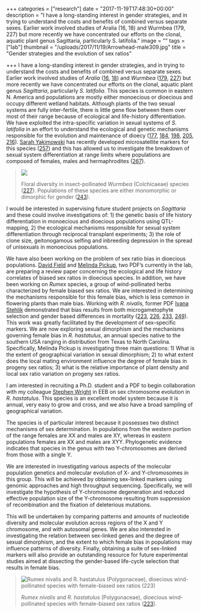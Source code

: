 +++
categories = ["research"]
date = "2017-11-19T17:48:30+00:00"
description = "I have a long-standing interest in gender strategies, and in trying to understand the costs and benefits of combined versus separate sexes. Earlier work involved studies of Aralia (16, 18) and Wurmbea (179, 227) but more recently we have concentrated our efforts on the clonal, aquatic plant genus Sagittaria, particularly S. latifolia."
image = ""
tags = ["lab"]
thumbnail = "/uploads/2017/11/19/Arrowhead-male309.jpg"
title = "Gender strategies and the evolution of sex ratios"

+++
I have a long-standing interest in gender  strategies, and in trying to understand the costs and benefits of  combined versus separate sexes. Earlier work involved studies of _Aralia_ ([16](http://labs.eeb.utoronto.ca/barrett/schb_pub.html#16), [18](http://labs.eeb.utoronto.ca/barrett/schb_pub.html#18)) and _Wurmbea_ ([179](http://labs.eeb.utoronto.ca/barrett/schb_pub.html#179), [227](http://labs.eeb.utoronto.ca/barrett/schb_pub.html#227)) but more recently we have concentrated our efforts on the clonal, aquatic plant genus _Sagittaria_, particularly _S. latifolia_.  This species is common in eastern N. America and populations are mostly  either monoecious or dioecious and occupy different wetland habitats.  Although plants of the two sexual systems are fully inter-fertile, there  is little gene flow between them over most of their range because of  ecological and life-history differentiation. We have exploited the  intra-specific variation in sexual systems of _S. latifolia_ in an effort to understand the ecological and genetic mechanisms responsible for the evolution and maintenance of dioecy ([177](http://labs.eeb.utoronto.ca/barrett/schb_pub.html#177), [184](http://labs.eeb.utoronto.ca/barrett/schb_pub.html#184), [198](http://labs.eeb.utoronto.ca/barrett/schb_pub.html#198), [205](http://labs.eeb.utoronto.ca/BarrettLab/schb_pub.html#205), [216](http://labs.eeb.utoronto.ca/BarrettLab/schb_pub.html#216)). [Sarah Yakimowski](http://labs.eeb.utoronto.ca/barrett/Yakimowski.html) has recently developed microsatellite markers for this species ([257](http://labs.eeb.utoronto.ca/barrett/schb_pub.html#257))  and this has allowed us to investigate the breakdown of sexual system  differentiation at range limits where populations are composed of  females, males and hermaphrodites ([267](http://labs.eeb.utoronto.ca/barrett/schb_pub.html#267)).

> ![](/uploads/2017/11/19/Wurmbea450.jpg)
>
> Floral diversity in insect-pollinated _Wurmbea_ (Colchicaeae) species ([227](http://labs.eeb.utoronto.ca/barrett/schb_pub.html#227)). Populations of these species are either monomorphic or dimorphic for gender ([243](http://labs.eeb.utoronto.ca/barrett/schb_pub.html#243)). 

I would be interested in supervising future student projects on _Sagittaria_  and these could involve investigations of: 1) the genetic basis of life  history differentiation in monoecious and dioecious populations using  QTL-mapping, 2) the ecological mechanisms responsible for sexual system  differentiation through reciprocal transplant experiments; 3) the role  of clone size, geitonogamous selfing and inbreeding depression in the  spread of unisexuals in monoecious populations. 

We have also been working on the problem of sex ratio bias in dioecious populations. [David Field](http://labs.eeb.utoronto.ca/barrett/Field.html) and [Melinda Pickup](http://labs.eeb.utoronto.ca/barrett/M_Pickup.html),  two PDF’s currently in the lab, are preparing a review paper concerning  the ecological and life history correlates of biased sex ratios in  dioecious species. In addition, we have been working on _Rumex_  species, a group of wind-pollinated herbs characterized by female biased  sex ratios. We are interested in determining the mechanisms responsible  for this female bias, which is less common in flowering plants than  male bias. Working with _R. nivalis,_ former PDF [Ivana Stehlik](http://labs.eeb.utoronto.ca/barrett/Istehlik.html) demonstrated that bias results from both microgametophyte selection and gender based differences in mortality ([223](http://labs.eeb.utoronto.ca/barrett/schb_pub.html#223), [226](http://labs.eeb.utoronto.ca/barrett/schb_pub.html#226), [233](http://labs.eeb.utoronto.ca/barrett/schb_pub.html#233), [249](http://labs.eeb.utoronto.ca/barrett/schb_pub.html#249)).  This work was greatly facilitated by the development of sex–specific  markers. We are now exploring sexual dimorphism and the mechanisms  governing female bias in _R. hastatulus_, an annual species  native to the southern USA ranging in distribution from Texas to North  Carolina. Specifically, Melinda Pickup is investigating three main  questions: 1) What is the extent of geographical variation in sexual  dimorphism; 2) to what extent does the local mating environment  influence the degree of female bias in progeny sex ratios; 3) what is  the relative importance of plant density and local sex ratio variation  on progeny sex ratios.

I am interested in recruiting a Ph.D. student and a PDF to begin collaboration with my colleague [Stephen Wright](http://labs.eeb.utoronto.ca/wright/Stephen_I._Wright/Welcome.html)  in EEB on sex chromosome evolution in _R. hastatulus_.  This species is an excellent model system because it is annual, very  easy to grow and cross, and we also have a broad sampling of  geographical variation. 

The species is of particular interest because it  possesses two distinct mechanisms of sex determination. In populations  from the western portion of the range females are XX and males are XY,  whereas in eastern populations females are XX and males are XYY.  Phylogenetic evidence indicates that species in the genus with two  Y-chromosomes are derived from those with a single Y.

We are interested  in investigating various aspects of the molecular population genetics  and molecular evolution of X- and Y-chromosomes in this group. This will  be achieved by obtaining sex-linked markers using genomic approaches  and high throughput sequencing. Specifically, we will investigate the  hypothesis of Y-chromosome degeneration and reduced effective population  size of the Y-chromosome resulting from suppression of recombination  and the fixation of deleterious mutations. 

This will be undertaken by  comparing patterns and amounts of nucleotide diversity and molecular  evolution across regions of the X and Y chromosome, and with autosomal  genes. We are also interested in investigating the relation between  sex-linked genes and the degree of sexual dimorphism, and the extent to  which female bias in populations may influence patterns of diversity.  Finally, obtaining a suite of sex-linked markers will also provide an  outstanding resource for future experimental studies aimed at dissecting  the gender-based life-cycle selection that results in female bias.

> ![](/uploads/2017/11/19/New-Rumex-species800.jpg "Rumex nivalis and R. hastatulus (Polygonaceae), dioecious wind-pollinated species with female-biased sex ratios (223)")
>
> _Rumex nivalis_ and _R. hastatulus_ (Polygonaceae), dioecious wind-pollinated species with female-biased sex ratios ([223](http://labs.eeb.utoronto.ca/barrett/schb_pub.html#223)).